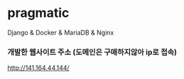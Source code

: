 # pragmatic
Django &amp; Docker &amp; MariaDB &amp; Nginx


### 개발한 웹사이트 주소 (도메인은 구매하지않아 ip로 접속)
http://141.164.44.144/
